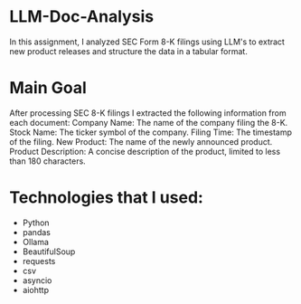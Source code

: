 # LLM-Doc-Analysis
In this assignment, I analyzed SEC Form 8-K filings using LLM's to extract new product releases and structure the data in a tabular format. 

# Main Goal
After processing SEC 8-K filings I extracted the following information from each document:
Company Name: The name of the company filing the 8-K.
Stock Name: The ticker symbol of the company.
Filing Time: The timestamp of the filing.
New Product: The name of the newly announced product.
Product Description: A concise description of the product, limited to less than 180 characters.

# Technologies that I used:
* Python
* pandas
* Ollama
* BeautifulSoup
* requests
* csv
* asyncio
* aiohttp
